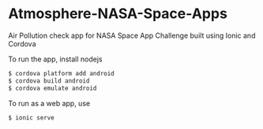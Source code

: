 # Atmosphere-NASA-Space-Apps
Air Pollution check app for NASA Space App Challenge built using Ionic and Cordova

To run the app, install nodejs

```bash
$ cordova platform add android
$ cordova build android
$ cordova emulate android
```
To run as a web app, use

```bash
$ ionic serve
```
